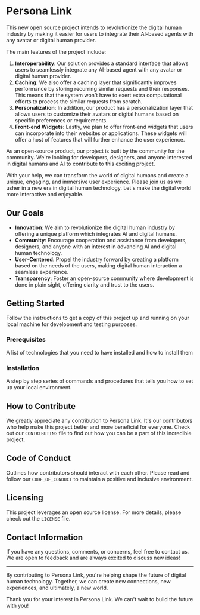 # Persona Link
This new open source project intends to revolutionize the digital human industry by making it easier for users to integrate their AI-based agents with any avatar or digital human provider. 

The main features of the project include:
1. **Interoperability**: Our solution provides a standard interface that allows users to seamlessly integrate any AI-based agent with any avatar or digital human provider.
2. **Caching**: We also offer a caching layer that significantly improves performance by storing recurring similar requests and their responses. This means that the system won't have to exert extra computational efforts to process the similar requests from scratch.
3. **Personalization**: In addition, our product has a personalization layer that allows users to customize their avatars or digital humans based on specific preferences or requirements.
4. **Front-end Widgets**: Lastly, we plan to offer front-end widgets that users can incorporate into their websites or applications. These widgets will offer a host of features that will further enhance the user experience.

As an open-source product, our project is built by the community for the community. We're looking for developers, designers, and anyone interested in digital humans and AI to contribute to this exciting project. 

With your help, we can transform the world of digital humans and create a unique, engaging, and immersive user experience. Please join us as we usher in a new era in digital human technology. Let's make the digital world more interactive and enjoyable.

## Our Goals

* **Innovation**: We aim to revolutionize the digital human industry by offering a unique platform which integrates AI and digital humans.
* **Community**: Encourage cooperation and assistance from developers, designers, and anyone with an interest in advancing AI and digital human technology.
* **User-Centered**: Propel the industry forward by creating a platform based on the needs of the users, making digital human interaction a seamless experience.
* **Transparency**: Foster an open-source community where development is done in plain sight, offering clarity and trust to the users.

## Getting Started

Follow the instructions to get a copy of this project up and running on your local machine for development and testing purposes.

### Prerequisites 

A list of technologies that you need to have installed and how to install them

### Installation 

A step by step series of commands and procedures that tells you how to set up your local environment.

## How to Contribute

We greatly appreciate any contribution to Persona Link. It's our contributors who help make this project better and more beneficial for everyone. Check out our `CONTRIBUTING` file to find out how you can be a part of this incredible project.

## Code of Conduct

Outlines how contributors should interact with each other. Please read and follow our `CODE_OF_CONDUCT` to maintain a positive and inclusive environment.

## Licensing 

This project leverages an open source license. For more details, please check out the `LICENSE` file.

## Contact Information

If you have any questions, comments, or concerns, feel free to contact us. We are open to feedback and are always excited to discuss new ideas!

---

By contributing to Persona Link, you're helping shape the future of digital human technology. Together, we can create new connections, new experiences, and ultimately, a new world.

Thank you for your interest in Persona Link. We can't wait to build the future with you!
